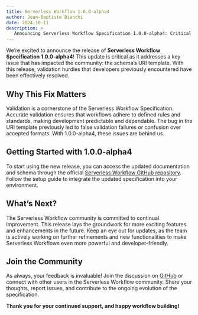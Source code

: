```yaml
---
title: Serverless Workflow 1.0.0-alpha4
author: Jean-Baptiste Bianchi
date: 2024-10-11
description: >
   Announcing Serverless Workflow Specification 1.0.0-alpha4: Critical Validation Fixes
---
```


We’re excited to announce the release of **Serverless Workflow Specification 1.0.0-alpha4**! This update is critical as it addresses a key issue that has impacted the community: the schema’s URI template. With this release, validation hurdles that developers previously encountered have been effectively resolved.

## Why This Fix Matters
Validation is a cornerstone of the Serverless Workflow Specification. Accurate validation ensures that workflows adhere to defined rules and standards, making development predictable and dependable. The bug in the URI template previously led to false validation failures or confusion over accepted formats. With 1.0.0-alpha4, these issues are behind us.

## Getting Started with 1.0.0-alpha4
To start using the new release, you can access the updated documentation and schema through the official [Serverless Workflow GitHub repository](https://github.com/serverlessworkflow/specification). Follow the setup guide to integrate the updated specification into your environment.

## What’s Next?
The Serverless Workflow community is committed to continual improvement. This release lays the groundwork for more exciting features and enhancements in the future. Keep an eye out for updates, as the team is actively working on further refinements and new functionalities to make Serverless Workflows even more powerful and developer-friendly.

## Join the Community
As always, your feedback is invaluable! Join the discussion on [GitHub](https://github.com/serverlessworkflow/specification/discussions) or connect with other users in the Serverless Workflow community. Share your thoughts, report issues, and contribute to the ongoing evolution of the specification.

**Thank you for your continued support, and happy workflow building!**